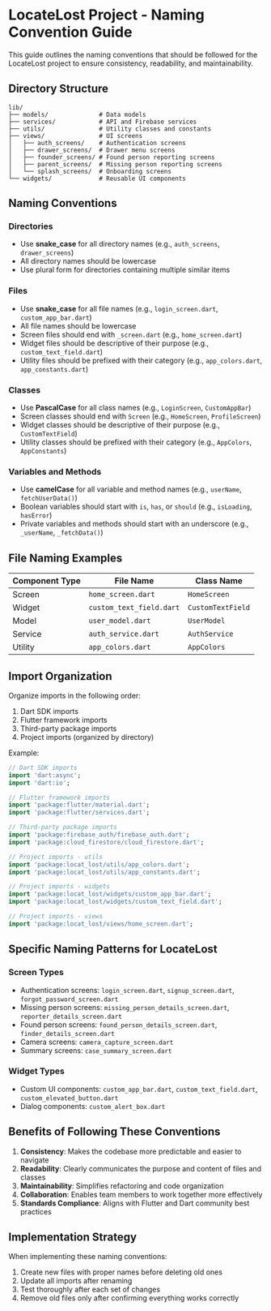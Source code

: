 # LocateLost Project - Naming Convention Guide

This guide outlines the naming conventions that should be followed for the LocateLost project to ensure consistency, readability, and maintainability.

## Directory Structure

```
lib/
├── models/              # Data models
├── services/            # API and Firebase services
├── utils/               # Utility classes and constants
├── views/               # UI screens
│   ├── auth_screens/    # Authentication screens
│   ├── drawer_screens/  # Drawer menu screens
│   ├── founder_screens/ # Found person reporting screens
│   ├── parent_screens/  # Missing person reporting screens
│   └── splash_screens/  # Onboarding screens
└── widgets/             # Reusable UI components
```

## Naming Conventions

### Directories
- Use **snake_case** for all directory names (e.g., `auth_screens`, `drawer_screens`)
- All directory names should be lowercase
- Use plural form for directories containing multiple similar items

### Files
- Use **snake_case** for all file names (e.g., `login_screen.dart`, `custom_app_bar.dart`)
- All file names should be lowercase
- Screen files should end with `_screen.dart` (e.g., `home_screen.dart`)
- Widget files should be descriptive of their purpose (e.g., `custom_text_field.dart`)
- Utility files should be prefixed with their category (e.g., `app_colors.dart`, `app_constants.dart`)

### Classes
- Use **PascalCase** for all class names (e.g., `LoginScreen`, `CustomAppBar`)
- Screen classes should end with `Screen` (e.g., `HomeScreen`, `ProfileScreen`)
- Widget classes should be descriptive of their purpose (e.g., `CustomTextField`)
- Utility classes should be prefixed with their category (e.g., `AppColors`, `AppConstants`)

### Variables and Methods
- Use **camelCase** for all variable and method names (e.g., `userName`, `fetchUserData()`)
- Boolean variables should start with `is`, `has`, or `should` (e.g., `isLoading`, `hasError`)
- Private variables and methods should start with an underscore (e.g., `_userName`, `_fetchData()`)

## File Naming Examples

| Component Type | File Name | Class Name |
|----------------|-----------|------------|
| Screen | `home_screen.dart` | `HomeScreen` |
| Widget | `custom_text_field.dart` | `CustomTextField` |
| Model | `user_model.dart` | `UserModel` |
| Service | `auth_service.dart` | `AuthService` |
| Utility | `app_colors.dart` | `AppColors` |

## Import Organization

Organize imports in the following order:

1. Dart SDK imports
2. Flutter framework imports
3. Third-party package imports
4. Project imports (organized by directory)

Example:
```dart
// Dart SDK imports
import 'dart:async';
import 'dart:io';

// Flutter framework imports
import 'package:flutter/material.dart';
import 'package:flutter/services.dart';

// Third-party package imports
import 'package:firebase_auth/firebase_auth.dart';
import 'package:cloud_firestore/cloud_firestore.dart';

// Project imports - utils
import 'package:locat_lost/utils/app_colors.dart';
import 'package:locat_lost/utils/app_constants.dart';

// Project imports - widgets
import 'package:locat_lost/widgets/custom_app_bar.dart';
import 'package:locat_lost/widgets/custom_text_field.dart';

// Project imports - views
import 'package:locat_lost/views/home_screen.dart';
```

## Specific Naming Patterns for LocateLost

### Screen Types
- Authentication screens: `login_screen.dart`, `signup_screen.dart`, `forgot_password_screen.dart`
- Missing person screens: `missing_person_details_screen.dart`, `reporter_details_screen.dart`
- Found person screens: `found_person_details_screen.dart`, `finder_details_screen.dart`
- Camera screens: `camera_capture_screen.dart`
- Summary screens: `case_summary_screen.dart`

### Widget Types
- Custom UI components: `custom_app_bar.dart`, `custom_text_field.dart`, `custom_elevated_button.dart`
- Dialog components: `custom_alert_box.dart`

## Benefits of Following These Conventions

1. **Consistency**: Makes the codebase more predictable and easier to navigate
2. **Readability**: Clearly communicates the purpose and content of files and classes
3. **Maintainability**: Simplifies refactoring and code organization
4. **Collaboration**: Enables team members to work together more effectively
5. **Standards Compliance**: Aligns with Flutter and Dart community best practices

## Implementation Strategy

When implementing these naming conventions:

1. Create new files with proper names before deleting old ones
2. Update all imports after renaming
3. Test thoroughly after each set of changes
4. Remove old files only after confirming everything works correctly

